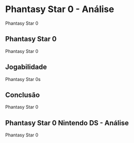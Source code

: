 ---
---

# Phantasy Star 0 - Análise

Phantasy Star 0

## Phantasy Star 0

Phantasy Star 0

## Jogabilidade

Phantasy Star 0s

## Conclusão

Phantasy Star 0

## Phantasy Star 0 Nintendo DS - Análise

Phantasy Star 0
